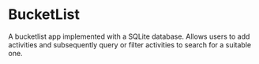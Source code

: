 # BucketList
A bucketlist app implemented with a SQLite database. Allows users to add activities and subsequently query or filter activities to search for a suitable one.
